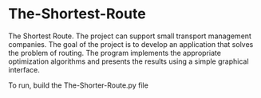 # The-Shortest-Route
The Shortest Route. The project can support small transport management companies. The goal of the project is to develop an application that solves the problem of routing. The program implements the appropriate optimization algorithms and presents the results using a simple graphical interface.

To run, build the The-Shorter-Route.py file
